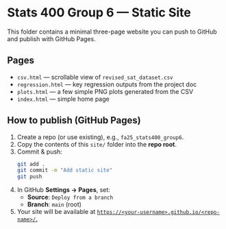 # Stats 400 Group 6 — Static Site

This folder contains a minimal three-page website you can push to GitHub and publish with GitHub Pages.

## Pages
- `csv.html` — scrollable view of `revised_sat_dataset.csv`
- `regression.html` — key regression outputs from the project doc
- `plots.html` — a few simple PNG plots generated from the CSV
- `index.html` — simple home page

## How to publish (GitHub Pages)
1. Create a repo (or use existing), e.g., `fa25_stats400_group6`.
2. Copy the contents of this `site/` folder into the **repo root**.
3. Commit & push:
   ```bash
   git add .
   git commit -m "Add static site"
   git push
   ```
4. In GitHub **Settings → Pages**, set:
   - **Source**: `Deploy from a branch`
   - **Branch**: `main` (root)
5. Your site will be available at [`https://<your-username>.github.io/<repo-name>/`.](https://victordashuaibi.github.io/fa25_stats400_group6/
)
